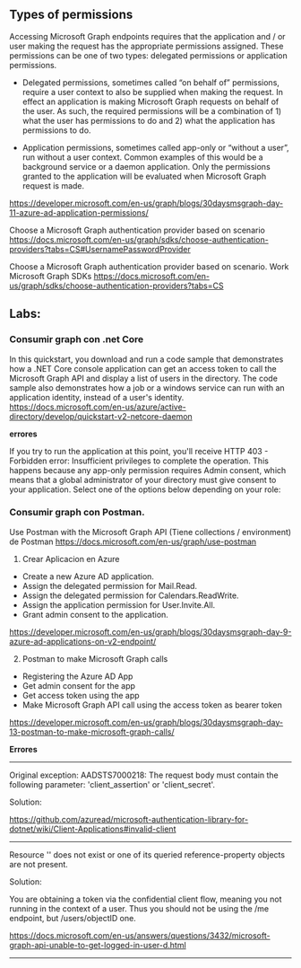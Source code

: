 ## Types of permissions


Accessing Microsoft Graph endpoints requires that the application and / or user making the request has the appropriate permissions assigned.  These permissions can be one of two types: delegated permissions or application permissions.

- Delegated permissions, sometimes called “on behalf of” permissions, require a user context to also be supplied when making the request.  In effect an application is making Microsoft Graph requests on behalf of the user.  As such, the required permissions will be a combination of 1) what the user has permissions to do and 2) what the application has permissions to do.

- Application permissions, sometimes called app-only or “without a user”, run without a user context.  Common examples of this would be a background service or a daemon application.  Only the permissions granted to the application will be evaluated when Microsoft Graph request is made.


https://developer.microsoft.com/en-us/graph/blogs/30daysmsgraph-day-11-azure-ad-application-permissions/



Choose a Microsoft Graph authentication provider based on scenario
https://docs.microsoft.com/en-us/graph/sdks/choose-authentication-providers?tabs=CS#UsernamePasswordProvider



Choose a Microsoft Graph authentication provider based on scenario. Work Microsoft Graph SDKs
https://docs.microsoft.com/en-us/graph/sdks/choose-authentication-providers?tabs=CS


## Labs:


### Consumir graph con .net Core


In this quickstart, you download and run a code sample that demonstrates how a .NET Core console application can get an access token to call the Microsoft Graph API and display a list of users in the directory. The code sample also demonstrates how a job or a windows service can run with an application identity, instead of a user's identity.
https://docs.microsoft.com/en-us/azure/active-directory/develop/quickstart-v2-netcore-daemon


**errores**


If you try to run the application at this point, you'll receive HTTP 403 - Forbidden error: Insufficient privileges to complete the operation. This happens because any app-only permission requires Admin consent, which means that a global administrator of your directory must give consent to your application. Select one of the options below depending on your role:



###  Consumir graph con Postman.


Use Postman with the Microsoft Graph API (Tiene collections / environment) de Postman
https://docs.microsoft.com/en-us/graph/use-postman


1. Crear Aplicacion en Azure


- Create a new Azure AD application.
- Assign the delegated permission for Mail.Read.
- Assign the delegated permission for Calendars.ReadWrite.
- Assign the application permission for User.Invite.All.
- Grant admin consent to the application.

https://developer.microsoft.com/en-us/graph/blogs/30daysmsgraph-day-9-azure-ad-applications-on-v2-endpoint/


2. Postman to make Microsoft Graph calls


- Registering the Azure AD App
- Get admin consent for the app
- Get access token using the app
- Make Microsoft Graph API call using the access token as bearer token


https://developer.microsoft.com/en-us/graph/blogs/30daysmsgraph-day-13-postman-to-make-microsoft-graph-calls/


**Errores**

----------------




Original exception: AADSTS7000218: The request body must contain the following parameter: 'client_assertion' or 'client_secret'.


Solution:

https://github.com/azuread/microsoft-authentication-library-for-dotnet/wiki/Client-Applications#invalid-client


-------------------

Resource '<GUID>' does not exist or one of its queried reference-property objects are not present.

Solution:

You are obtaining a token via the confidential client flow, meaning you not running in the context of a user. Thus you should not be using the /me endpoint, but /users/objectID one.

https://docs.microsoft.com/en-us/answers/questions/3432/microsoft-graph-api-unable-to-get-logged-in-user-d.html


----------------